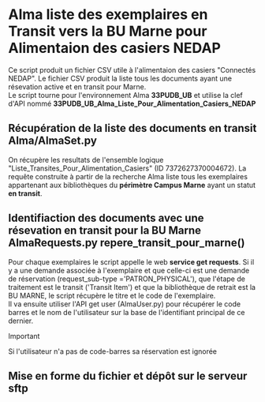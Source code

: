 # Alma liste des exemplaires en Transit vers la BU Marne pour Alimentaion des casiers NEDAP
Ce script produit un fichier CSV utile à l'alimentaion des casiers "Connectés NEDAP".
Le fichier CSV produit la liste tous les documents ayant une résevation active et en transit pour Marne.\
Le script tourne pour l'environnement Alma **33PUDB_UB** et utilise la clef d'API nommé **33PUDB_UB_Alma_Liste_Pour_Alimentation_Casiers_NEDAP**
## Récupération de la liste des documents en transit Alma/AlmaSet.py
On récupère les resultats de l'ensemble logique "Liste_Transites_Pour_Alimentation_Casiers" (ID 7372627370004672). La requête construite à partir de la recherche Alma liste tous les exemplaires appartenant aux bibliothèques du **périmètre Campus Marne** ayant un statut **en transit**.

## Identifiaction des documents avec une résevation en transit pour la  BU Marne AlmaRequests.py repere_transit_pour_marne() 
Pour chaque exemplaires le script appelle le web **service get requests**. Si il y a une demande associée à l'exemplaire et que celle-ci est une demande de réservation (request_sub-type ='PATRON_PHYSICAL'), que l'étape de traitement est le transit ('Transit Item') et que la bibliothèque de retrait est la BU MARNE, le script récupère le titre et le code de l'exemplaire.\
Il va ensuite utiliser l'API get user (AlmaUser.py) pour récupérer le code barres et le nom de l'utilisateur sur la base de l'identifiant principal de ce dernier.
> [!IMPORTANT]  
> Si l'utilisateur n'a pas de code-barres sa réservation est ignorée

## Mise en forme du fichier et dépôt sur le serveur sftp